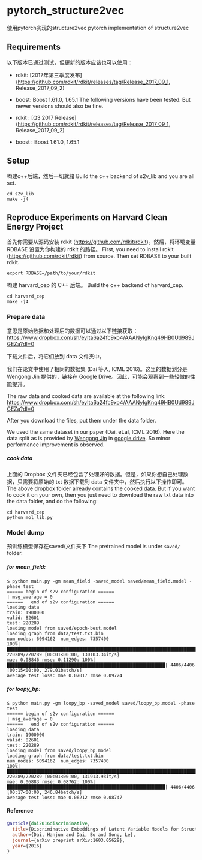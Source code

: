 # pytorch_structure2vec
使用pytorch实现的structure2vec
pytorch implementation of structure2vec

## Requirements
以下版本已通过测试，但更新的版本应该也可以使用：

- rdkit: [2017年第三季度发布](https://github.com/rdkit/rdkit/releases/tag/Release_2017_09_1, Release_2017_09_2)
- boost: Boost 1.61.0, 1.65.1
The following versions have been tested. But newer versions should also be fine. 

- rdkit : [Q3 2017 Release](https://github.com/rdkit/rdkit/releases/tag/Release_2017_09_1, Release_2017_09_2)
- boost : Boost 1.61.0, 1.65.1

## Setup
构建c++后端，然后一切就绪
Build the c++ backend of s2v_lib and you are all set.

```
cd s2v_lib
make -j4  
```

## Reproduce Experiments on Harvard Clean Energy Project
首先你需要从源码安装 rdkit (https://github.com/rdkit/rdkit)。然后，将环境变量 RDBASE 设置为你构建的 rdkit 的路径。
First, you need to install rdkit (https://github.com/rdkit/rdkit) from source. Then set RDBASE to your built rdkit.
```
export RDBASE=/path/to/your/rdkit
```
构建 harvard_cep 的 C++ 后端。
Build the c++ backend of harvard_cep. 

```
cd harvard_cep
make -j4
```

### Prepare data
意思是原始数据和处理后的数据可以通过以下链接获取：
https://www.dropbox.com/sh/eylta6a24fc9xo4/AAANyIgKnq49HB0Ud989JGEZa?dl=0

下载文件后，将它们放到 data 文件夹中。

我们在论文中使用了相同的数据集 (Dai 等人, ICML 2016)。这里的数据划分是 Wengong Jin 提供的，链接在 Google Drive。因此，可能会观察到一些轻微的性能提升。

The raw data and cooked data are available at the following link:
https://www.dropbox.com/sh/eylta6a24fc9xo4/AAANyIgKnq49HB0Ud989JGEZa?dl=0

After you download the files, put them under the data folder. 

We used the same dataset in our paper (Dai. et.al, ICML 2016). Here the data split as is provided by [Wengong Jin](http://people.csail.mit.edu/wengong/) in [google drive](https://drive.google.com/drive/folders/0B0GLTTNiVPEkdmlac2tDSzBFVzg). So minor performance improvement is observed. 

##### cook data
上面的 Dropbox 文件夹已经包含了处理好的数据。但是，如果你想自己处理数据，只需要将原始的 txt 数据下载到 data 文件夹中，然后执行以下操作即可。
The above dropbox folder already contains the cooked data. But if you want to cook it on your own, then you just need to download the raw txt data into the data folder, and do the following:

```
cd harvard_cep
python mol_lib.py
```

### Model dump
预训练模型保存在saved/文件夹下
The pretrained model is under ```saved/``` folder. 

##### for mean_field: 
```
$ python main.py -gm mean_field -saved_model saved/mean_field.model -phase test
====== begin of s2v configuration ======
| msg_average = 0
======   end of s2v configuration ======
loading data
train: 1900000
valid: 82601
test: 220289
loading model from saved/epoch-best.model
loading graph from data/test.txt.bin
num_nodes: 6094162	num_edges: 7357400
100%|███████████████████████████████████████████████████████████████████████████████████| 220289/220289 [00:01<00:00, 130103.34it/s]
mae: 0.08846 rmse: 0.11290: 100%|███████████████████████████████████████████████████████████| 4406/4406 [00:15<00:00, 279.01batch/s]
average test loss: mae 0.07017 rmse 0.09724
```
##### for loopy_bp:
```
$ python main.py -gm loopy_bp -saved_model saved/loopy_bp.model -phase test
====== begin of s2v configuration ======
| msg_average = 0
======   end of s2v configuration ======
loading data
train: 1900000
valid: 82601
test: 220289
loading model from saved/loopy_bp.model
loading graph from data/test.txt.bin
num_nodes: 6094162	num_edges: 7357400
100%|███████████████████████████████████████████████████████████████████████████████████| 220289/220289 [00:01<00:00, 131913.93it/s]
mae: 0.06883 rmse: 0.08762: 100%|███████████████████████████████████████████████████████████| 4406/4406 [00:17<00:00, 246.84batch/s]
average test loss: mae 0.06212 rmse 0.08747

```

#### Reference

```bibtex
@article{dai2016discriminative,
  title={Discriminative Embeddings of Latent Variable Models for Structured Data},
  author={Dai, Hanjun and Dai, Bo and Song, Le},
  journal={arXiv preprint arXiv:1603.05629},
  year={2016}
}
```
